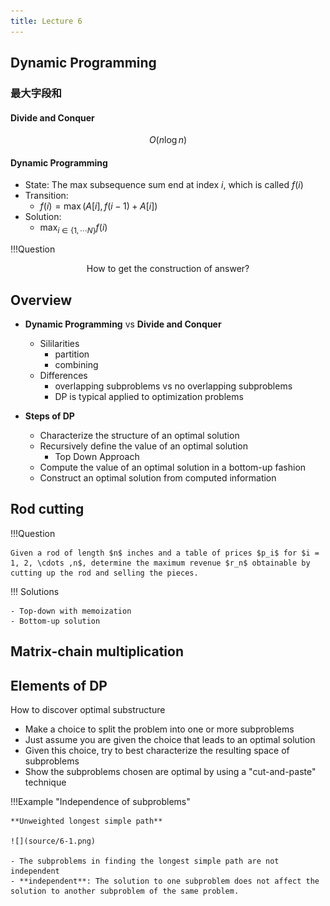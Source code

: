 ```yaml
---
title: Lecture 6
---
```


## Dynamic Programming

### 最大字段和

#### Divide and Conquer

$$O(n \log n)$$

#### Dynamic Programming

- State: The max subsequence sum end at index $i$, which is called $f(i)$
- Transition:
    - $f(i) = \max (A[i], f(i - 1) + A[i])$
- Solution:
    - $\max_{i \in \{ 1, \cdots N\}} f(i)$

!!!Question
    <center>
    How to get the construction of answer?
    </center>

## Overview

- **Dynamic Programming** vs **Divide and Conquer**
    - Sililarities
        - partition
        - combining
    - Differences
        - overlapping subproblems vs no overlapping subproblems
        - DP is typical applied to optimization problems

- **Steps of DP**
    - Characterize the structure of an optimal solution
    - Recursively define the value of an optimal solution
        - Top Down Approach
    - Compute the value of an optimal solution in a bottom-up fashion
    - Construct an optimal solution from computed information

## Rod cutting

!!!Question
    
    Given a rod of length $n$ inches and a table of prices $p_i$ for $i = 1, 2, \cdots ,n$, determine the maximum revenue $r_n$ obtainable by cutting up the rod and selling the pieces.

!!! Solutions

    - Top-down with memoization
    - Bottom-up solution

## Matrix-chain multiplication

## Elements of DP

How to discover optimal substructure

- Make a choice to split the problem into one or more subproblems
- Just assume you are given the choice that leads to an optimal solution
- Given this choice, try to best characterize the resulting space of subproblems
- Show the subproblems chosen are optimal by using a "cut-and-paste" technique

!!!Example "Independence of subproblems"

    **Unweighted longest simple path**

    ![](source/6-1.png)
    
    - The subproblems in finding the longest simple path are not independent
    - **independent**: The solution to one subproblem does not affect the solution to another subproblem of the same problem.